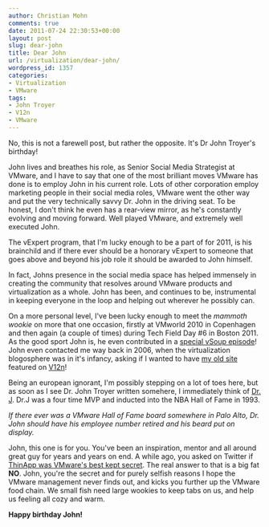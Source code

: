 ```yaml
---
author: Christian Mohn
comments: true
date: 2011-07-24 22:30:53+00:00
layout: post
slug: dear-john
title: Dear John
url: /virtualization/dear-john/
wordpress_id: 1357
categories:
- Virtualization
- VMware
tags:
- John Troyer
- V12n
- VMware
---
```


No, this is not a farewell post, but rather the opposite. It's Dr John Troyer's birthday!

John lives and breathes his role, as Senior Social Media Strategist at VMware, and I have to say that one of the most brilliant moves VMware has done is to employ John in his current role. Lots of other corporation employ marketing people in their social media roles, VMware went the other way and put the very technically savvy Dr. John in the driving seat. To be honest, I don't think he even has a rear-view mirror, as he's constantly evolving and moving forward. Well played VMware, and extremely well executed John.

The vExpert program, that I'm lucky enough to be a part of for 2011, is his brainchild and if there ever should be a honorary vExpert to someone that goes above and beyond his job role it should be awarded to John himself.

In fact, Johns presence in the social media space has helped immensely in creating the community that resolves around VMware products and virtualization as a whole. John has been, and continues to be, instrumental in keeping everyone in the loop and helping out wherever he possibly can.

On a more personal level, I've been lucky enough to meet the _mammoth wookie_ on more that one occasion, firstly at VMworld 2010 in Copenhagen and then again (a couple of times) during Tech Field Day #6 in Boston 2011. As the good sport John is, he even contributed in a [special vSoup episode](http://vsoup.net/2011/06/vsoup-special-edition-1-vexpert-lowdown/)! John even contacted me way back in 2006, when the virtualization blogosphere was in it's infancy, asking if I wanted to have [my old site](http://h0bbel.p0ggel.org/vmtn-and-9rules) featured on [V12n](http://www.vmware.com/vmtn/planet/v12n/)! 

Being an european ignorant, I'm possibly stepping on a lot of toes here, but as soon as I see Dr. John Troyer written somehere, I immediately think of [Dr. J](http://en.wikipedia.org/wiki/Julius_Erving). Dr.J was a four time MVP and inducted into the NBA Hall of Fame in 1993.

_If there ever was a VMware Hall of Fame board somewhere in Palo Alto, Dr. John should have his employee number retired and his beard put on display._

John, this one is for you. You've been an inspiration, mentor and all around great guy for years and years on end. A while ago, you asked on Twitter if [ThinApp was VMware's best kept secret](http://twitter.com/#!/jtroyer/status/84003318589947904). The real answer to that is a big fat **NO**. John, you're the secret and for purely selfish reasons I hope the VMware management never finds out, and kicks you further up the VMware food chain. We small fish need large wookies to keep tabs on us, and help us feeling all cozy and warm.

**Happy birthday John!**
